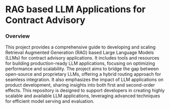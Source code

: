 # RAG based LLM Applications for Contract Advisory
 ### Overview
 This project provides a comprehensive guide to developing and scaling Retrieval Augmented Generation (RAG) based Large Language Models (LLMs) for contract advisory applications. It includes tools and resources for building production-ready LLM applications, focusing on optimizing performance and scalability. The project aims to bridge the gap between open-source and proprietary LLMs, offering a hybrid routing approach for seamless integration. It also emphasizes the impact of LLM applications on product development, sharing insights into both first and second-order effects. This repository is designed to support developers in creating highly scalable and available LLM applications, leveraging advanced techniques for efficient model serving and evaluation. 
